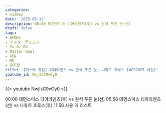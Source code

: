 ```yaml
---
categories:
- videos
date: '2025-06-12'
description: 00:00 데먼스미스 티아라멘츠(후) vs 원석 푸른 눈(선)
draft: false
tags:
- 遊戯王
- マスターデュエル
- Yu-Gi-Oh
- Master Duel
- 마듀
- MD
- 유희왕
title: '[마스터 듀얼] 티아라멘츠 vs 원석 푸른 눈, 나츄르 호루스 [WCS2025 예선]'
youtube_id: NwjIsC9vOy0
---
```



{{< youtube NwjIsC9vOy0 >}}

00:00 데먼스미스 티아라멘츠(후) vs 원석 푸른 눈(선)
05:58 데먼스미스 티아라멘츠(선) vs 나츄르 호루스(후)
11:56 사용 덱 리스트